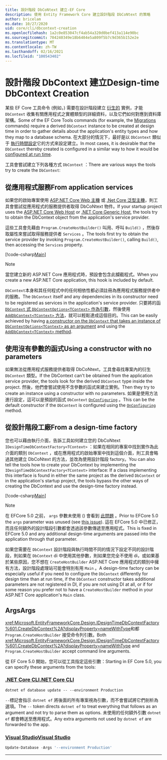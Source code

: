 ```yaml
---
title: 設計階段 DbCoNtext 建立-EF Core
description: 使用 Entity Framework Core 建立設計階段 DbCoNtext 的策略
author: bricelam
ms.date: 10/27/2020
uid: core/cli/dbcontext-creation
ms.openlocfilehash: 1a2c0e853047cf4ab54a320d0bef413a114e90bc
ms.sourcegitcommit: 704240349e18b6404e5a809f5b7c9d365b152e2e
ms.translationtype: MT
ms.contentlocale: zh-TW
ms.lasthandoff: 02/16/2021
ms.locfileid: "100543402"
---
```

# <a name="design-time-dbcontext-creation"></a><span data-ttu-id="e4f55-103">設計階段 DbContext 建立</span><span class="sxs-lookup"><span data-stu-id="e4f55-103">Design-time DbContext Creation</span></span>

<span data-ttu-id="e4f55-104">某些 EF Core 工具命令 (例如，) 需要在設計階段建立 [衍生的][1] 實例，才能 `DbContext` 收集有關應用程式之實體類型的詳細資料，以及它們如何對應到資料庫架構。</span><span class="sxs-lookup"><span data-stu-id="e4f55-104">Some of the EF Core Tools commands (for example, the [Migrations][1] commands) require a derived `DbContext` instance to be created at design time in order to gather details about the application's entity types and how they map to a database schema.</span></span> <span data-ttu-id="e4f55-105">在大部分的情況下，最好是以 `DbContext` 類似于 [執行時間設定][2]它的方式來設定建立。</span><span class="sxs-lookup"><span data-stu-id="e4f55-105">In most cases, it is desirable that the `DbContext` thereby created is configured in a similar way to how it would be [configured at run time][2].</span></span>

<span data-ttu-id="e4f55-106">工具會嘗試建立下列各種方式 `DbContext` ：</span><span class="sxs-lookup"><span data-stu-id="e4f55-106">There are various ways the tools try to create the `DbContext`:</span></span>

## <a name="from-application-services"></a><span data-ttu-id="e4f55-107">從應用程式服務</span><span class="sxs-lookup"><span data-stu-id="e4f55-107">From application services</span></span>

<span data-ttu-id="e4f55-108">如果您的啟始專案使用 [ASP.NET Core Web 主機][3] 或 [.Net Core 泛型主機][4]，則工具會嘗試從應用程式的服務提供者取得 DbCoNtext 物件。</span><span class="sxs-lookup"><span data-stu-id="e4f55-108">If your startup project uses the [ASP.NET Core Web Host][3] or [.NET Core Generic Host][4], the tools try to obtain the DbContext object from the application's service provider.</span></span>

<span data-ttu-id="e4f55-109">這些工具會先藉由 `Program.CreateHostBuilder()` 叫用、呼叫 `Build()` ，然後存取屬性來嘗試取得服務提供者 `Services` 。</span><span class="sxs-lookup"><span data-stu-id="e4f55-109">The tools first try to obtain the service provider by invoking `Program.CreateHostBuilder()`, calling `Build()`, then accessing the `Services` property.</span></span>

[!code-csharp[Main](../../../samples/core/Miscellaneous/CommandLine/ApplicationService.cs#ApplicationService)]

> [!NOTE]
> <span data-ttu-id="e4f55-110">當您建立新的 ASP.NET Core 應用程式時，預設會包含此攔截程式。</span><span class="sxs-lookup"><span data-stu-id="e4f55-110">When you create a new ASP.NET Core application, this hook is included by default.</span></span>

<span data-ttu-id="e4f55-111">`DbContext`本身和其任何程式中的任何相依性都必須註冊為應用程式服務提供者中的服務。</span><span class="sxs-lookup"><span data-stu-id="e4f55-111">The `DbContext` itself and any dependencies in its constructor need to be registered as services in the application's service provider.</span></span> <span data-ttu-id="e4f55-112">只要將的函[ `DbContext` 式 `DbContextOptions<TContext>` 作為引數][5]，然後使用[ `AddDbContext<TContext>` 方法][6]，就可以輕鬆達成這個目的。</span><span class="sxs-lookup"><span data-stu-id="e4f55-112">This can be easily achieved by having [a constructor on the `DbContext` that takes an instance of `DbContextOptions<TContext>` as an argument][5] and using the [`AddDbContext<TContext>` method][6].</span></span>

## <a name="using-a-constructor-with-no-parameters"></a><span data-ttu-id="e4f55-113">使用沒有參數的函式</span><span class="sxs-lookup"><span data-stu-id="e4f55-113">Using a constructor with no parameters</span></span>

<span data-ttu-id="e4f55-114">如果無法從應用程式服務提供者取得 DbCoNtext，工具會尋找專案內的衍生 `DbContext` 類型。</span><span class="sxs-lookup"><span data-stu-id="e4f55-114">If the DbContext can't be obtained from the application service provider, the tools look for the derived `DbContext` type inside the project.</span></span> <span data-ttu-id="e4f55-115">然後，他們會嘗試使用不含參數的函式來建立實例。</span><span class="sxs-lookup"><span data-stu-id="e4f55-115">Then they try to create an instance using a constructor with no parameters.</span></span> <span data-ttu-id="e4f55-116">如果是使用方法進行設定，這可以是預設的函式 `DbContext` [`OnConfiguring`][7] 。</span><span class="sxs-lookup"><span data-stu-id="e4f55-116">This can be the default constructor if the `DbContext` is configured using the [`OnConfiguring`][7] method.</span></span>

## <a name="from-a-design-time-factory"></a><span data-ttu-id="e4f55-117">從設計階段工廠</span><span class="sxs-lookup"><span data-stu-id="e4f55-117">From a design-time factory</span></span>

<span data-ttu-id="e4f55-118">您也可以藉由執行介面，告訴工具如何建立您的 DbCoNtext `IDesignTimeDbContextFactory<TContext>` ：如果在相同的專案中找到實作為此介面的類別 `DbContext` ，或在應用程式的啟始專案中找到這個介面，則工具會略過其他建立 DbCoNtext 的方法，並改為使用設計階段 factory。</span><span class="sxs-lookup"><span data-stu-id="e4f55-118">You can also tell the tools how to create your DbContext by implementing the `IDesignTimeDbContextFactory<TContext>` interface: If a class implementing this interface is found in either the same project as the derived `DbContext` or in the application's startup project, the tools bypass the other ways of creating the DbContext and use the design-time factory instead.</span></span>

[!code-csharp[Main](../../../samples/core/Miscellaneous/CommandLine/BloggingContextFactory.cs#BloggingContextFactory)]

> [!NOTE]
> <span data-ttu-id="e4f55-119">在 EFCore 5.0 之前， `args` 參數未使用 () 會看到 [此問題][8] 。</span><span class="sxs-lookup"><span data-stu-id="e4f55-119">Prior to EFCore 5.0 the `args` parameter was unused (see [this issue][8]).</span></span>
> <span data-ttu-id="e4f55-120">這在 EFCore 5.0 中已修正，而且任何額外的設計階段引數都會透過該參數傳遞至應用程式。</span><span class="sxs-lookup"><span data-stu-id="e4f55-120">This is fixed in EFCore 5.0 and any additional design-time arguments are passed into the application through that parameter.</span></span>

<span data-ttu-id="e4f55-121">如果您需要在 `DbContext` 設計階段與執行時間不同的情況下設定不同的設計階段，則如果在 `DbContext` di 中使用其他參數，則如果您完全不使用 di，或如果基於某些原因，您不想在 `CreateHostBuilder` ASP.NET Core 應用程式的類別中擁有方法，設計階段處理站可能會特別有用 `Main` 。</span><span class="sxs-lookup"><span data-stu-id="e4f55-121">A design-time factory can be especially useful if you need to configure the `DbContext` differently for design time than at run time, if the `DbContext` constructor takes additional parameters are not registered in DI, if you are not using DI at all, or if for some reason you prefer not to have a `CreateHostBuilder` method in your ASP.NET Core application's `Main` class.</span></span>

## <a name="args"></a><span data-ttu-id="e4f55-122">Args</span><span class="sxs-lookup"><span data-stu-id="e4f55-122">Args</span></span>

<span data-ttu-id="e4f55-123"><xref:Microsoft.EntityFrameworkCore.Design.IDesignTimeDbContextFactory%601.CreateDbContext%2A?displayProperty=nameWithType>和都 `Program.CreateHostBuilder` 接受命令列引數。</span><span class="sxs-lookup"><span data-stu-id="e4f55-123">Both <xref:Microsoft.EntityFrameworkCore.Design.IDesignTimeDbContextFactory%601.CreateDbContext%2A?displayProperty=nameWithType> and `Program.CreateHostBuilder` accept command line arguments.</span></span>

<span data-ttu-id="e4f55-124">從 EF Core 5.0 開始，您可以從工具指定這些引數：</span><span class="sxs-lookup"><span data-stu-id="e4f55-124">Starting in EF Core 5.0, you can specify these arguments from the tools:</span></span>

### <a name="net-core-cli"></a>[<span data-ttu-id="e4f55-125">.NET Core CLI</span><span class="sxs-lookup"><span data-stu-id="e4f55-125">.NET Core CLI</span></span>](#tab/dotnet-core-cli)

```dotnetcli
dotnet ef database update -- --environment Production
```

<span data-ttu-id="e4f55-126">`--`標記會指示 `dotnet ef` 將後面的所有專案視為引數，而不會嘗試將它們剖析為選項。</span><span class="sxs-lookup"><span data-stu-id="e4f55-126">The `--` token directs `dotnet ef` to treat everything that follows as an argument and not try to parse them as options.</span></span> <span data-ttu-id="e4f55-127">未使用的任何額外引數 `dotnet ef` 都會轉送至應用程式。</span><span class="sxs-lookup"><span data-stu-id="e4f55-127">Any extra arguments not used by `dotnet ef` are forwarded to the app.</span></span>

### <a name="visual-studio"></a>[<span data-ttu-id="e4f55-128">Visual Studio</span><span class="sxs-lookup"><span data-stu-id="e4f55-128">Visual Studio</span></span>](#tab/vs)

```powershell
Update-Database -Args '--environment Production'
```

***

  [1]: xref:core/managing-schemas/migrations/index
  [2]: xref:core/dbcontext-configuration/index
  [3]: /aspnet/core/fundamentals/host/web-host
  [4]: /aspnet/core/fundamentals/host/generic-host
  [5]: xref:core/dbcontext-configuration/index#constructor-argument
  [6]: xref:core/dbcontext-configuration/index#using-dbcontext-with-dependency-injection
  [7]: xref:core/dbcontext-configuration/index#onconfiguring
  [8]: https://github.com/dotnet/efcore/issues/8332
